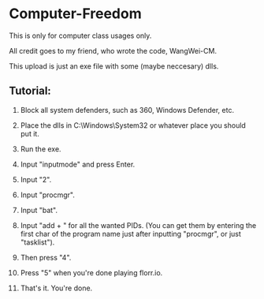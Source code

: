 # Computer-Freedom

This is only for computer class usages only.

All credit goes to my friend, who wrote the code, WangWei-CM.

This upload is just an exe file with some (maybe neccesary) dlls.

## Tutorial:

1. Block all system defenders, such as 360, Windows Defender, etc.

2. Place the dlls in C:\Windows\System32 or whatever place you should put it.

3. Run the exe.

4. Input "inputmode" and press Enter.

5. Input "2".

6. Input "procmgr".

7. Input "bat".

8. Input "add + <PID>" for all the wanted PIDs. (You can get them by entering the first char of the program name just after inputting "procmgr", or just "tasklist").

9. Then press "4".

10. Press "5" when you're done playing florr.io.

11. That's it. You're done. 
